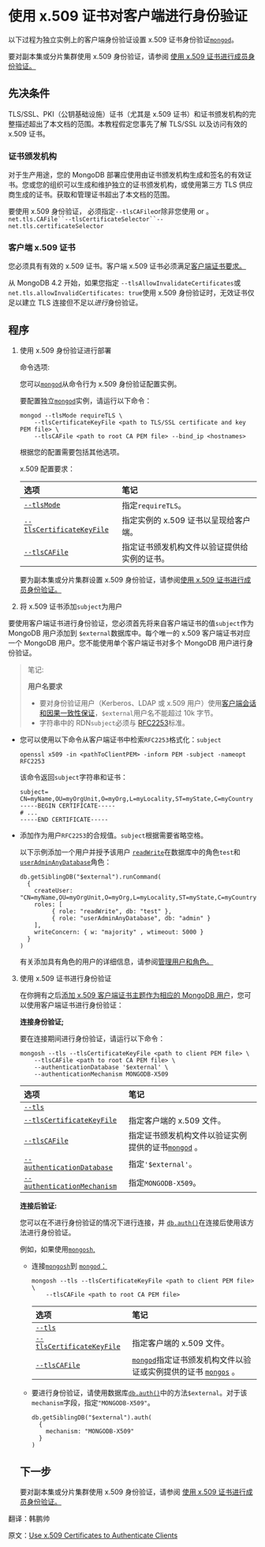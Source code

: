 # 使用 x.509 证书对客户端进行身份验证

以下过程为独立实例上的客户端身份验证设置 x.509 证书身份验证[`mongod`](https://www.mongodb.com/docs/manual/reference/program/mongod/#mongodb-binary-bin.mongod)。

要对副本集或分片集群使用 x.509 身份验证，请参阅 [使用 x.509 证书进行成员身份验证。](https://www.mongodb.com/docs/manual/tutorial/configure-x509-member-authentication/)

## 先决条件

TLS/SSL、PKI（公钥基础设施）证书（尤其是 x.509 证书）和证书颁发机构的完整描述超出了本文档的范围。本教程假定您事先了解 TLS/SSL 以及访问有效的 x.509 证书。

### 证书颁发机构

对于生产用途，您的 MongoDB 部署应使用由证书颁发机构生成和签名的有效证书。您或您的组织可以生成和维护独立的证书颁发机构，或使用第三方 TLS 供应商生成的证书。获取和管理证书超出了本文档的范围。

要使用 x.509 身份验证， 必须指定`--tlsCAFile`or除非您使用 or 。`net.tls.CAFile``--tlsCertificateSelector``--net.tls.certificateSelector`

### 客户端 x.509 证书

您必须具有有效的 x.509 证书。客户端 x.509 证书必须满足[客户端证书要求。](https://www.mongodb.com/docs/manual/core/security-x.509/#std-label-client-x509-certificates-requirements)

从 MongoDB 4.2 开始，如果您指定 `--tlsAllowInvalidateCertificates`或 `net.tls.allowInvalidCertificates: true`使用 x.509 身份验证时，无效证书仅足以建立 TLS 连接但不足以*进行*身份验证。

## 程序

1. 使用 x.509 身份验证进行部署

   命令选项:

   您可以[`mongod`](https://www.mongodb.com/docs/manual/reference/program/mongod/#mongodb-binary-bin.mongod)从命令行为 x.509 身份验证配置实例。

   要配置独立[`mongod`](https://www.mongodb.com/docs/manual/reference/program/mongod/#mongodb-binary-bin.mongod)实例，请运行以下命令：

   ```
   mongod --tlsMode requireTLS \
       --tlsCertificateKeyFile <path to TLS/SSL certificate and key PEM file> \
       --tlsCAFile <path to root CA PEM file> --bind_ip <hostnames>
   ```

   根据您的配置需要包括其他选项。

   x.509 配置要求：

   | 选项                                                         | 笔记                                         |
   | :----------------------------------------------------------- | :------------------------------------------- |
   | [`--tlsMode`](https://www.mongodb.com/docs/manual/reference/program/mongod/#std-option-mongod.--tlsMode) | 指定`requireTLS`。                           |
   | [`--tlsCertificateKeyFile`](https://www.mongodb.com/docs/manual/reference/program/mongod/#std-option-mongod.--tlsCertificateKeyFile) | 指定实例的 x.509 证书以呈现给客户端。        |
   | [`--tlsCAFile`](https://www.mongodb.com/docs/manual/reference/program/mongod/#std-option-mongod.--tlsCAFile) | 指定证书颁发机构文件以验证提供给实例的证书。 |

   要为副本集或分片集群设置 x.509 身份验证，请参阅[使用 x.509 证书进行成员身份验证。](https://www.mongodb.com/docs/manual/tutorial/configure-x509-member-authentication/#std-label-x509-internal-authentication)

2.  将 x.509 证书添加`subject`为用户

   要使用客户端证书进行身份验证，您必须首先将来自客户端证书的值`subject`作为 MongoDB 用户添加到 `$external`数据库中。每个唯一的 x.509 客户端证书对应一个 MongoDB 用户。您不能使用单个客户端证书对多个 MongoDB 用户进行身份验证。

   >笔记:
   >
   >**用户名要求**
   >
   >- 要对身份验证用户（Kerberos、LDAP 或 x.509 用户）使用[客户端会话和因果一致性保证](https://www.mongodb.com/docs/manual/core/read-isolation-consistency-recency/#std-label-sessions)，`$external`用户名不能超过 10k 字节。
   >- 字符串中的 RDN`subject`必须与 [RFC2253](https://www.ietf.org/rfc/rfc2253.txt)标准。

   * 您可以使用以下命令从客户端证书中检索`RFC2253`格式化：`subject`

     ```
     openssl x509 -in <pathToClientPEM> -inform PEM -subject -nameopt RFC2253
     ```

     该命令返回`subject`字符串和证书：

     ```
     subject= CN=myName,OU=myOrgUnit,O=myOrg,L=myLocality,ST=myState,C=myCountry
     -----BEGIN CERTIFICATE-----
     # ...
     -----END CERTIFICATE-----
     ```

   * 添加作为用户`RFC2253`的合规值。`subject`根据需要省略空格。

     以下示例添加一个用户并授予该用户 [`readWrite`](https://www.mongodb.com/docs/manual/reference/built-in-roles/#mongodb-authrole-readWrite)在数据库中的角色`test`和 [`userAdminAnyDatabase`](https://www.mongodb.com/docs/manual/reference/built-in-roles/#mongodb-authrole-userAdminAnyDatabase)角色：

     ```
     db.getSiblingDB("$external").runCommand(
       {
         createUser: "CN=myName,OU=myOrgUnit,O=myOrg,L=myLocality,ST=myState,C=myCountry",
         roles: [
              { role: "readWrite", db: "test" },
              { role: "userAdminAnyDatabase", db: "admin" }
         ],
         writeConcern: { w: "majority" , wtimeout: 5000 }
       }
     )
     ```

     有关添加具有角色的用户的详细信息，请参阅[管理用户和角色。](https://www.mongodb.com/docs/manual/tutorial/manage-users-and-roles/)

     

3. 使用 x.509 证书进行身份验证

   在你拥有之后[添加 x.509 客户端证书主题作为相应的 MongoDB 用户](https://www.mongodb.com/docs/manual/tutorial/configure-x509-client-authentication/#std-label-addX509SubjectUser)，您可以使用客户端证书进行身份验证：

   **连接身份验证;**

   要在连接期间进行身份验证，请运行以下命令：

   ```
   mongosh --tls --tlsCertificateKeyFile <path to client PEM file> \
       --tlsCAFile <path to root CA PEM file> \
       --authenticationDatabase '$external' \
       --authenticationMechanism MONGODB-X509
   ```

   | 选项                                                         | 笔记                                                         |
   | :----------------------------------------------------------- | :----------------------------------------------------------- |
   | [`--tls`](https://www.mongodb.com/docs/mongodb-shell/reference/options/#std-option-mongosh.--tls) |                                                              |
   | [`--tlsCertificateKeyFile`](https://www.mongodb.com/docs/mongodb-shell/reference/options/#std-option-mongosh.--tlsCertificateKeyFile) | 指定客户端的 x.509 文件。                                    |
   | [`--tlsCAFile`](https://www.mongodb.com/docs/mongodb-shell/reference/options/#std-option-mongosh.--tlsCAFile) | 指定证书颁发机构文件以验证实例提供的证书[`mongod`](https://www.mongodb.com/docs/manual/reference/program/mongod/#mongodb-binary-bin.mongod) 。 |
   | [`--authenticationDatabase`](https://www.mongodb.com/docs/mongodb-shell/reference/options/#std-option-mongosh.--authenticationDatabase) | 指定`'$external'`。                                          |
   | [`--authenticationMechanism`](https://www.mongodb.com/docs/mongodb-shell/reference/options/#std-option-mongosh.--authenticationMechanism) | 指定`MONGODB-X509`。                                         |

   **连接后验证:**

   您可以在不进行身份验证的情况下进行连接，并 [`db.auth()`](https://www.mongodb.com/docs/manual/reference/method/db.auth/#mongodb-method-db.auth)在连接后使用该方法进行身份验证。

   例如，如果使用[`mongosh`,](https://www.mongodb.com/docs/mongodb-shell/#mongodb-binary-bin.mongosh)

   * 连接[`mongosh`](https://www.mongodb.com/docs/mongodb-shell/#mongodb-binary-bin.mongosh)到 [`mongod`：](https://www.mongodb.com/docs/manual/reference/program/mongod/#mongodb-binary-bin.mongod)

     ```
     mongosh --tls --tlsCertificateKeyFile <path to client PEM file> \
         --tlsCAFile <path to root CA PEM file>
     ```

     | 选项                                                         | 笔记                                                         |
     | :----------------------------------------------------------- | :----------------------------------------------------------- |
     | [`--tls`](https://www.mongodb.com/docs/mongodb-shell/reference/options/#std-option-mongosh.--tls) |                                                              |
     | [`--tlsCertificateKeyFile`](https://www.mongodb.com/docs/mongodb-shell/reference/options/#std-option-mongosh.--tlsCertificateKeyFile) | 指定客户端的 x.509 文件。                                    |
     | [`--tlsCAFile`](https://www.mongodb.com/docs/mongodb-shell/reference/options/#std-option-mongosh.--tlsCAFile) | [`mongod`](https://www.mongodb.com/docs/manual/reference/program/mongod/#mongodb-binary-bin.mongod)指定证书颁发机构文件以验证或实例提供的证书 [`mongos`](https://www.mongodb.com/docs/manual/reference/program/mongos/#mongodb-binary-bin.mongos) 。 |

   * 要进行身份验证，请使用数据库[`db.auth()`](https://www.mongodb.com/docs/manual/reference/method/db.auth/#mongodb-method-db.auth)中的方法`$external`。对于该`mechanism`字段，指定`"MONGODB-X509"`。

     ```
     db.getSiblingDB("$external").auth(
       {
         mechanism: "MONGODB-X509"
       }
     )
     ```

     

   ## 下一步

   要对副本集或分片集群使用 x.509 身份验证，请参阅 [使用 x.509 证书进行成员身份验证。](https://www.mongodb.com/docs/manual/tutorial/configure-x509-member-authentication/)



翻译：韩鹏帅

原文：[Use x.509 Certificates to Authenticate Clients](https://www.mongodb.com/docs/manual/tutorial/configure-x509-client-authentication/)